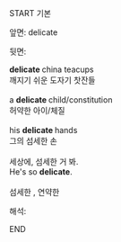 START
기본

앞면:
delicate


뒷면:
<div><b>delicate </b>china teacups </div><div>깨지기 쉬운 도자기 찻잔들</div><div><br></div><div><div>a <b>delicate </b>child/constitution </div><div>허약한 아이/체질</div></div><div><br></div><div><div>his <b>delicate </b>hands </div><div>그의 섬세한 손</div></div><div><br></div><div><div><div>세상에, 섬세한 거 봐.</div></div><div><div>He's so <b>delicate</b>.</div></div></div><div><br></div><div>섬세한 , 연약한</div>


해석:

END